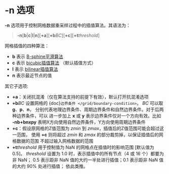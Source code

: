 # -n 选项

**-n** 选项用于控制网格数据重采样过程中的插值算法。其语法为：

> **-n**\[**b**|**c**|**l**|**n**\]\[**+a**\]\[**+b***BC*\]\[**+c**\]\[**+t***threshold*\]

网格插值的四种算法：

- **b** 表示 [B-sphine平滑算法](https://en.wikipedia.org/wiki/B-spline)
- **c** 表示 [bicubic插值算法](https://en.wikipedia.org/wiki/Bicubic_interpolation) （默认插值方式）
- **l** 表示 [bilinear插值算法](https://en.wikipedia.org/wiki/Bilinear_interpolation)
- **n** 表示最近节点的值

其它子选项:

- **+a**：关闭抗混淆（仅在算法支持的前提下有效），默认打开抗混淆选项
- **+b***BC* 设置网格的 {doc}`边界条件 </grid/boundary-condition>`。
  *BC* 可以取 **g**、**p**、**n**，
  分别代表地理边界条件、周期边界条件和自然边界条件。对于后两种边界条件，可以
  进一步加上 **x** 或 **y** 表示边界条件仅对一个方向有效。比如 **-nb+bnxpy**
  表明X方向使用自然边界条件，Y方向使用周期边界条件
- **+c**：假设原网格的Z值范围为 *zmin* 到 *zmax*，插值后的Z值范围可能会超过这一范围，
  使用 **+c** 则将超过 *zmin* 和 *zmax* 的部分裁剪掉，以保证插值后的网格数据的范围
  不超过输入网格数据的范围
- **+t***threshold* 用于控制值为 NaN 的网格点在插值时的影响范围 \[默认值为 0.5\]。
  *threshold* 设置为 1.0 时，表示插值中的所有节点（4 或 16 个）都要为非 NaN；
  0.5 表示距非 NaN 值的大约一半处进行插值；0.1 表示距非 NaN 值的大约 90% 处进行插值；
  依此类推。
